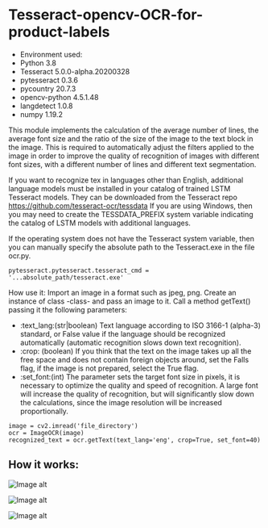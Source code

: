 # Tesseract-opencv-OCR-for-product-labels
- Environment used: 
- Python              3.8
- Tesseract           5.0.0-alpha.20200328
- pytesseract         0.3.6
- pycountry           20.7.3
- opencv-python       4.5.1.48
- langdetect          1.0.8
- numpy               1.19.2

This module implements the calculation of the average number of lines, the average font size and the ratio of the size of the image to the text block in the image. This is required to automatically adjust the filters applied to the image in order to improve the quality of recognition of images with different font sizes, with a different number of lines and different text segmentation.

If you want to recognize tex in languages other than English, additional language models must be installed in your catalog of trained LSTM Tesseract models. They can be downloaded from the Tesseract repo https://github.com/tesseract-ocr/tessdata
If you are using Windows, then you may need to create the TESSDATA_PREFIX system variable indicating the catalog of LSTM models with additional languages.

If the operating system does not have the Tesseract system variable, then you can manually specify the absolute path to the Tesseract.exe in the file ocr.py.

```
pytesseract.pytesseract.tesseract_cmd = '...absolute_path/tesseract.exe'
```
How use it:
Import an image in a format such as jpeg, png.
Create an instance of class -class- and pass an image to it.
Call a method getText() passing it the following parameters:
- :text_lang:(str|boolean) Text language according to ISO 3166-1 (alpha-3) standard, or False value if the language should be recognized automatically (automatic recognition slows down text recognition).
- :crop: (boolean)
If you think that the text on the image takes up all the free space and does not contain foreign objects around, set the Falls flag, if the image is not prepared, select the True flag.
- :set_font:(int)
The parameter sets the target font size in pixels, it is necessary to optimize the quality and speed of recognition. A large font will increase the quality of recognition, but will significantly slow down the calculations, since the image resolution will be increased proportionally.

```
image = cv2.imread('file_directory')
ocr = ImageOCR(image)
recognized_text = ocr.getText(text_lang='eng', crop=True, set_font=40)
```
#####
How it works:
---

![Image alt](https://github.com/a1xg/Tesseract-opencv-OCR-for-product-labels/blob/1a890c0a7a59aced0baadf4c1c029fb061a33b12/readme_images/preprocessing.png)

![Image alt](https://github.com/a1xg/Tesseract-opencv-OCR-for-product-labels/blob/f0ec47a84e0baebccff35c12dc67d1a6e2e41d21/readme_images/OCR.png)

![Image alt](https://github.com/a1xg/Tesseract-opencv-OCR-for-product-labels/blob/19a6fd5c9823a80d8c86b979d0230dd4f3cac006/readme_images/combine_image.png)
